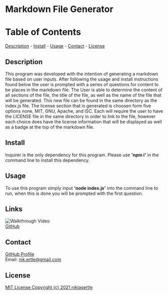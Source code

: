 # Markdown File Generator

# Table of Contents
[Description](#description) - 
[Install](#installation) - 
[Usage](#usage) - 
[Contact](#contact) - 
[License](#license)

## Description
This program was developed with the intention of generating a markdown file based on user inputs. After following the usage and install instructions found below the user is prompted with a series of questions for content to be places in the markdown file. The User is able to determine the content of all sections of the file, the title of the file, as well as the name of the file that will be generated. This new file can be found in the same directory as the index.js file. The license section that is generated is choosen form five options none, MIT, GNU, Apache, and ISC. Each will require the user to have the LICENSE file in the same directory in order to link to the file, however each choice does have the license information that will be displayed as well as a badge at the top of the markdown file. 

## Install
Inquirer is the only dependency for this program. Please use **'npm i'** in the command line to install this dependency.

## Usage
To use this program simply input **'node index.js'** into the command line to run, when this is done you will be prompted with the first question.

## Links
![Walkthrough Video](./assets/readme-gif.gif)<br>
[GitHub](https://github.com/niklasertle/nje-readme-gen)

## Contact
[GitHub Profile](https://github.com/niklasertle)<br>
Email: nik.ertle@gmail.com

## License
[MIT License Copyright (c) 2021 niklasertle](LICENSE)